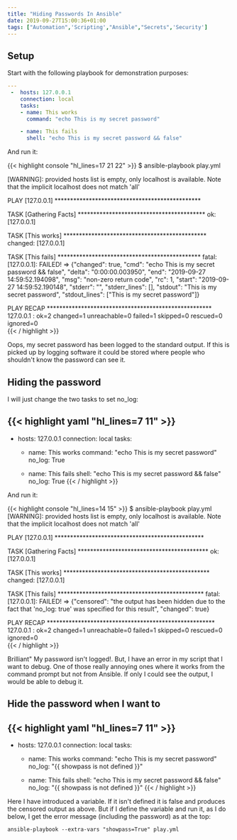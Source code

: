 ```yaml
---
title: "Hiding Passwords In Ansible"
date: 2019-09-27T15:00:36+01:00
tags: ["Automation",'Scripting',"Ansible","Secrets",'Security']
---
```


## Setup

Start with the following playbook for demonstration purposes:

```yaml
---
 -  hosts: 127.0.0.1
    connection: local
    tasks:
    - name: This works
      command: "echo This is my secret password"

    - name: This fails
      shell: "echo This is my secret password && false"
```

And run it:

{{< highlight console "hl_lines=17 21 22" >}}
$ ansible-playbook  play.yml 

 [WARNING]: provided hosts list is empty, only localhost is
available. Note that the implicit localhost does not match 'all'


PLAY [127.0.0.1] ***********************************************

TASK [Gathering Facts] *****************************************
ok: [127.0.0.1]

TASK [This works] **********************************************
changed: [127.0.0.1]

TASK [This fails] **********************************************
fatal: [127.0.0.1]: FAILED! => {"changed": true,
"cmd": "echo This is my secret password && false",
"delta": "0:00:00.003950", "end": "2019-09-27 14:59:52.194098",
"msg": "non-zero return code", "rc": 1,
"start": "2019-09-27 14:59:52.190148", "stderr": "",
"stderr_lines": [], "stdout": "This is my secret password",
"stdout_lines": ["This is my secret password"]}

PLAY RECAP *****************************************************
127.0.0.1 : ok=2    changed=1    unreachable=0    failed=1
   skipped=0    rescued=0    ignored=0   
{{< / highlight >}}

Oops, my secret password has been logged to the standard output. If this is picked up by logging software it could be stored where people who shouldn't know the password can see it.

## Hiding the password

I will just change the two tasks to set no_log:

{{< highlight yaml "hl_lines=7 11" >}}
---
 -  hosts: 127.0.0.1
    connection: local
    tasks:
    - name: This works
      command: "echo This is my secret password"
      no_log: True

    - name: This fails
      shell: "echo This is my secret password && false"
      no_log: True
{{< / highlight >}}

And run it:

{{< highlight console "hl_lines=14 15" >}}
$ ansible-playbook  play.yml 
 [WARNING]: provided hosts list is empty, only localhost is
available. Note that the implicit localhost does not match 'all'

PLAY [127.0.0.1] ************************************************

TASK [Gathering Facts] ******************************************
ok: [127.0.0.1]

TASK [This works] ***********************************************
changed: [127.0.0.1]

TASK [This fails] ***********************************************
fatal: [127.0.0.1]: FAILED! => {"censored": "the output has been
hidden due to the fact that 'no_log: true' was specified for this
result", "changed": true}

PLAY RECAP ******************************************************
127.0.0.1 : ok=2    changed=1    unreachable=0    failed=1
   skipped=0    rescued=0    ignored=0   
{{< / highlight >}}

Brilliant" My password isn't logged!. But, I have an error in my script that I want to debug.
One of those really annoying ones where it works from the command prompt but not from Ansible.
If only I could see the output, I would be able to debug it.

## Hide the password when I want to

{{< highlight yaml "hl_lines=7 11" >}}
---
 -  hosts: 127.0.0.1
    connection: local
    tasks:
    - name: This works
      command: "echo This is my secret password"
      no_log: "{{ showpass is not defined }}"

    - name: This fails
      shell: "echo This is my secret password && false"
      no_log: "{{ showpass is not defined }}"
{{< / highlight >}}

Here I have introduced a variable. If it isn't defined it is false and produces the censored output
as above. But if I define the variable and run it, as I do below, I get the error message 
(including the password) as at the top:

```console
ansible-playbook --extra-vars "showpass=True" play.yml
```
